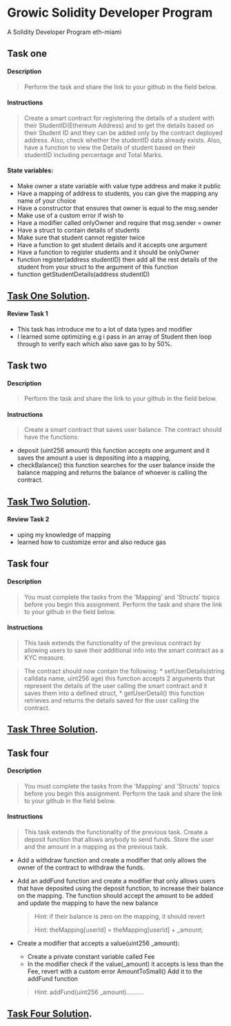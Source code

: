 # Growic Solidity Developer Program
A  Solidity Developer Program eth-miami

## Task one


#### **Description**

> Perform the task and share the link to your github in the field below.

#### **Instructions**
> Create a smart contract for registering the details of a student with their StudentID(Ethereum Address) and to get the details based on their Student ID and they can be added only by the contract deployed address. Also, check whether the studentID data already exists. Also, have a function to view the Details of student based on their studentID including percentage and Total Marks.

#### **State variables:**

* Make owner a state variable with value type address and make it public
* Have a mapping of address to students, you can give the mapping any name of your choice
* Have a constructor that ensures that owner is equal to the msg.sender
* Make use of a custom error if wish to
* Have a modifier called onlyOwner and require that msg.sender = owner
* Have a struct to contain details of students
* Make sure that student cannot register twice
* Have a function to get student details and it accepts one argument
* Have a function to register students and it should be onlyOwner
* function register(address studentID) then add all the rest details of the student from your struct to the argument of this function
* function getStudentDetails(address studentID)

## [Task One Solution](https://github.com/ikpeku/Growic-Solidity-Developer-Program/blob/main/Task1%20(primitive%20data%20type)/PrimitiveDataType.sol).

#### **Review Task 1**
- This task has introduce me to a lot of data types and modifier
- I learned some optimizing e.g i pass in an array of Student then loop through to verify each which also save gas to by 50%.


## Task two

#### **Description**

> Perform the task and share the link to your github in the field below.

#### **Instructions**
> Create a smart contract that saves user balance. The contract should have the functions:

* deposit (uint256 amount) this function accepts one argument and it saves the amount a user is depositing into a mapping,
* checkBalance() this function searches for the user balance inside the balance mapping and returns the balance of whoever is calling the contract.

## [Task Two Solution](https://github.com/ikpeku/Growic-Solidity-Developer-Program/blob/main/Task2%20(mappings)/Mappings.sol).

#### **Review Task 2**
- uping my knowledge of mapping 
- learned how to customize error and also reduce gas


## Task four

#### **Description**

> You must complete the tasks from the 'Mapping' and 'Structs' topics before you begin this assignment.
Perform the task and share the link to your github in the field below.

#### **Instructions**

> This task extends the functionality of the previous contract by allowing users to save their additional info into the smart contract as a KYC measure.

> The contract should now contain the following:
    * setUserDetails(string calldata name, uint256 age) this function accepts 2 arguments that represent the details of the user calling the smart contract and it saves them into a defined struct,
    * getUserDetail() this function retrieves and returns the details saved for the user calling the contract.


## [Task Three Solution](https://github.com/ikpeku/Growic-Solidity-Developer-Program/blob/main/Task3(Struct)/Struct.sol).



## Task four

#### **Description**

> You must complete the tasks from the 'Mapping' and 'Structs' topics before you begin this assignment.
Perform the task and share the link to your github in the field below.

#### **Instructions**

> This task extends the functionality of the previous task. Create a deposit function that allows anybody to send funds. Store the user and the amount in a mapping as the previous task.

* Add a withdraw function and create a modifier that only allows the owner of the contract to withdraw the funds.
* Add an addFund function and create a modifier that only allows users that have deposited using the deposit function, to increase their balance on the mapping. The function should accept the amount to be added and update the mapping to have the new balance
    > Hint: if their balance is zero on the mapping, it should revert
    >
    > Hint: theMapping[userId] = theMapping[userId] + _amount;

* Create a modifier that accepts a value(uint256 _amount):
    * Create a private constant variable called Fee
    * In the modifier check if the value(_amount) it accepts is less than the Fee, revert with a custom error AmountToSmall()
Add it to the addFund function
    > Hint: addFund(uint256 _amount)..........

## [Task Four Solution](https://github.com/ikpeku/Growic-Solidity-Developer-Program/blob/main/Task3(Struct)/Struct.sol).